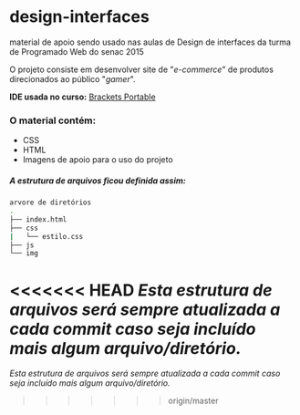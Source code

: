 # design-interfaces
material de apoio sendo usado nas aulas de Design de interfaces da turma de Programado Web do senac 2015

O projeto consiste em desenvolver site de "*e-commerce*" de produtos direcionados ao público "*gamer*".

**IDE usada no curso:** [Brackets Portable](http://sourceforge.net/projects/bracketsportable/)
### O material contém:
- CSS
- HTML
- Imagens de apoio para o uso do projeto

##### A estrutura de arquivos ficou definida assim:

```bash
arvore de diretórios
.
├── index.html
├── css
|   └── estilo.css
├── js
└── img
```
<<<<<<< HEAD
*Esta estrutura de arquivos será sempre atualizada a cada commit caso seja incluído mais algum arquivo/diretório.*
=======
*Esta estrutura de arquivos será sempre atualizada a cada commit caso seja incluído mais algum arquivo/diretório.*
>>>>>>> origin/master
